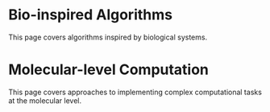# Bio-inspired Algorithms

This page covers algorithms inspired by biological systems.
# Molecular-level Computation

This page covers approaches to implementing complex computational tasks at the molecular level.
